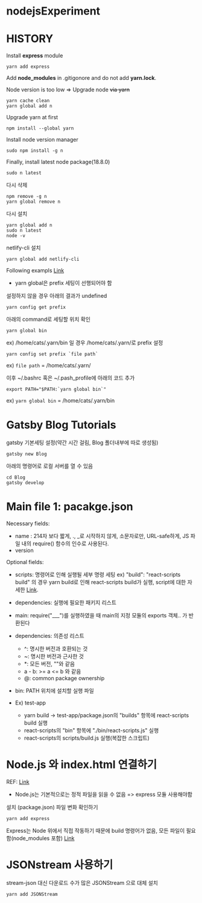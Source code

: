 # nodejsExperiment


HISTORY
====================

Install **express** module 

```
yarn add express
```

Add **node_modules** in .gitigonore and do not add **yarn.lock**.

Node version is too low => Upgrade node ~~via yarn~~
```
yarn cache clean
yarn global add n
```

Upgrade yarn at first
```
npm install --global yarn
```

Install node version manager
```
sudo npm install -g n
```

Finally, install latest node package(18.8.0)
```
sudo n latest
```

다시 삭제
```
npm remove -g n
yarn global remove n
```

다시 설치
```
yarn global add n
sudo n latest
node -v
```

netlify-cli 설치
```
yarn global add netlify-cli
```

Following exampls [Link](https://create-react-app.dev/docs/getting-started#selecting-a-template)


* yarn global은 prefix 세팅이 선행되어야 함

설정하지 않을 경우 아래의 결과가 undefined
```
yarn config get prefix
```

아래의 command로 세팅할 위치 확인
```
yarn global bin
```
ex) /home/cats/.yarn/bin 일 경우 /home/cats/.yarn/로 prefix 설정

```
yarn config set prefix `file path`
```
ex) `file path` = /home/cats/.yarn/

이후 ~/.bashrc 혹은 ~/.pash_profile에 아래의 코드 추가

```
export PATH="$PATH:`yarn global bin`"
```
ex) `yarn global bin` = /home/cats/.yarn/bin 


# Gatsby Blog Tutorials

gatsby 기본세팅 설정(약간 시간 걸림, Blog 폴더내부에 따로 생성됨)
```
gatsby new Blog
```

아래의 명령어로 로컬 서버를 열 수 있음
```
cd Blog
gatsby develop
```

# Main file 1: pacakge.json

Necessary fields:
* name : 214자 보다 짧게, ., _로 시작하지 않게, 소문자로만, URL-safe하게, JS 파일 내의 require() 함수의 인수로 사용된다.
* version

Optional fields:
* scripts: 명령어로 인해 실행될 세부 명령 세팅 ex) "build": "react-scripts build" 의 경우 yarn build로 인해 react-scripts build가 실행, script에 대한 자세한 [Link](https://docs.npmjs.com/misc/scripts).

* dependencies: 실행에 필요한 패키지 리스트

* main: require("___")를 실행하였을 때 main의 지정 모듈의 exports 객체.. 가 반환된다

* dependencies: 의존성 리스트
    * ^: 명시한 버전과 호환되는 것
    * ~: 명시한 버전과 근사한 것
    * *: 모든 버전, ""와 같음
    * a - b: >= a <= b 와 같음
    * @: common package ownership

* bin: PATH 위치에 설치할 실행 파일

* Ex) test-app
    * yarn build -> test-app/package.json의 "builds" 항목에 react-scripts build 실행
    * react-scripts의 "bin" 항목에 "./bin/react-scripts.js" 실행
    * react-scripts의 scripts/build.js 실행(복잡한 스크립트)

# Node.js 와 index.html 연결하기
REF: [Link](https://selosele.github.io/2020/11/23/nodejs-create-webserver/)
* Node.js는 기본적으로는 정적 파일을 읽을 수 없음 => express 모듈 사용해야함

설치 (package.json) 파일 변화 확인하기
```
yarn add express
```

Express는 Node 위에서 직접 작동하기 때문에 build 명령어가 없음, 모든 파일이 필요함(node_modules 포함) [Link](https://okky.kr/articles/706282)

# JSONstream 사용하기

stream-json 대신 다운로드 수가 많은 JSONStream 으로 대체
설치
```
yarn add JSONStream
```

